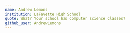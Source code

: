 ```yaml
---
name: Andrew Lemons
institution: LaFayette High School
quote: What? Your school has computer science classes?
github_user: AndrewLemons
---
```

